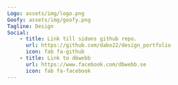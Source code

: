```yaml
---
Logo: assets/img/logo.png
Goofy: assets/img/goofy.png
Tagline: Design
Social:
    - title: Link till sidans github repo.
      url: https://github.com/dabo22/design_portfolio
      icon: fab fa-github
    - title: Link to dbwebb
      url: https://www.facebook.com/dbwebb.se
      icon: fab fa-facebook 
---
```

